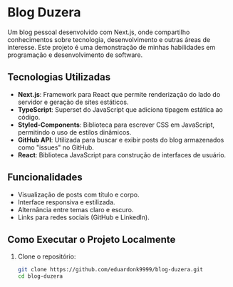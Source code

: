# Blog Duzera

Um blog pessoal desenvolvido com Next.js, onde compartilho conhecimentos sobre tecnologia, desenvolvimento e outras áreas de interesse. Este projeto é uma demonstração de minhas habilidades em programação e desenvolvimento de software.

## Tecnologias Utilizadas

- **Next.js**: Framework para React que permite renderização do lado do servidor e geração de sites estáticos.
- **TypeScript**: Superset do JavaScript que adiciona tipagem estática ao código.
- **Styled-Components**: Biblioteca para escrever CSS em JavaScript, permitindo o uso de estilos dinâmicos.
- **GitHub API**: Utilizada para buscar e exibir posts do blog armazenados como "issues" no GitHub.
- **React**: Biblioteca JavaScript para construção de interfaces de usuário.

## Funcionalidades

- Visualização de posts com título e corpo.
- Interface responsiva e estilizada.
- Alternância entre temas claro e escuro.
- Links para redes sociais (GitHub e LinkedIn).

## Como Executar o Projeto Localmente

1. Clone o repositório:

   ```bash
   git clone https://github.com/eduardonk9999/blog-duzera.git
   cd blog-duzera

